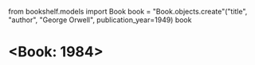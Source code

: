 ﻿from bookshelf.models import Book
book = "Book.objects.create"("title", "author", "George Orwell", publication_year=1949)
book
# <Book: 1984>
